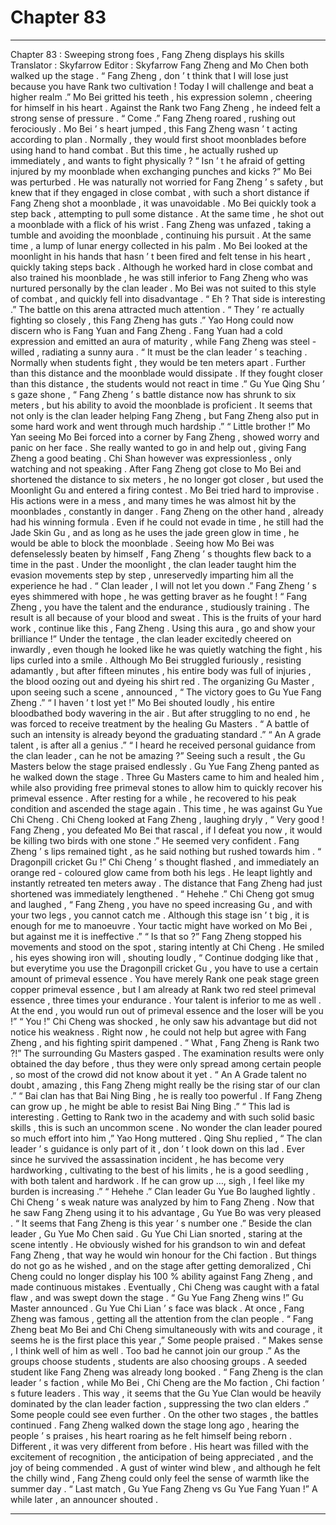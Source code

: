 
# Chapter 83


---

Chapter 83 : Sweeping strong foes , Fang Zheng displays his skills
Translator :
Skyfarrow
Editor :
Skyfarrow
Fang Zheng and Mo Chen both walked up the stage .
“ Fang Zheng , don ’ t think that I will lose just because you have Rank two cultivation ! Today I will challenge and beat a higher realm .” Mo Bei gritted his teeth , his expression solemn , cheering for himself in his heart . Against the Rank two Fang Zheng , he indeed felt a strong sense of pressure .
“ Come .” Fang Zheng roared , rushing out ferociously .
Mo Bei ’ s heart jumped , this Fang Zheng wasn ’ t acting according to plan . Normally , they would first shoot moonblades before using hand to hand combat . But this time , he actually rushed up immediately , and wants to fight physically ?
“ Isn ’ t he afraid of getting injured by my moonblade when exchanging punches and kicks ?” Mo Bei was perturbed .
He was naturally not worried for Fang Zheng ’ s safety , but knew that if they engaged in close combat , with such a short distance if Fang Zheng shot a moonblade , it was unavoidable .
Mo Bei quickly took a step back , attempting to pull some distance . At the same time , he shot out a moonblade with a flick of his wrist .
Fang Zheng was unfazed , taking a tumble and avoiding the moonblade , continuing his pursuit . At the same time , a lump of lunar energy collected in his palm .
Mo Bei looked at the moonlight in his hands that hasn ’ t been fired and felt tense in his heart , quickly taking steps back .
Although he worked hard in close combat and also trained his moonblade , he was still inferior to Fang Zheng who was nurtured personally by the clan leader .
Mo Bei was not suited to this style of combat , and quickly fell into disadvantage .
“ Eh ? That side is interesting .” The battle on this arena attracted much attention .
“ They ’ re actually fighting so closely , this Fang Zheng has guts .” Yao Hong could now discern who is Fang Yuan and Fang Zheng . Fang Yuan had a cold expression and emitted an aura of maturity , while Fang Zheng was steel - willed , radiating a sunny aura .
“ It must be the clan leader ’ s teaching . Normally when students fight , they would be ten meters apart . Further than this distance and the moonblade would dissipate . If they fought closer than this distance , the students would not react in time .” Gu Yue Qing Shu ’ s gaze shone , “ Fang Zheng ’ s battle distance now has shrunk to six meters , but his ability to avoid the moonblade is proficient . It seems that not only is the clan leader helping Fang Zheng , but Fang Zheng also put in some hard work and went through much hardship .”
“ Little brother !” Mo Yan seeing Mo Bei forced into a corner by Fang Zheng , showed worry and panic on her face . She really wanted to go in and help out , giving Fang Zheng a good beating .
Chi Shan however was expressionless , only watching and not speaking . After Fang Zheng got close to Mo Bei and shortened the distance to six meters , he no longer got closer , but used the Moonlight Gu and entered a firing contest .
Mo Bei tried hard to improvise . His actions were in a mess , and many times he was almost hit by the moonblades , constantly in danger .
Fang Zheng on the other hand , already had his winning formula .
Even if he could not evade in time , he still had the Jade Skin Gu , and as long as he uses the jade green glow in time , he would be able to block the moonblade .
Seeing how Mo Bei was defenselessly beaten by himself , Fang Zheng ’ s thoughts flew back to a time in the past .
Under the moonlight , the clan leader taught him the evasion movements step by step , unreservedly imparting him all the experience he had .
“ Clan leader , I will not let you down .” Fang Zheng ’ s eyes shimmered with hope , he was getting braver as he fought !
“ Fang Zheng , you have the talent and the endurance , studiously training . The result is all because of your blood and sweat . This is the fruits of your hard work , continue like this , Fang Zheng . Using this aura , go and show your brilliance !” Under the tentage , the clan leader excitedly cheered on inwardly , even though he looked like he was quietly watching the fight , his lips curled into a smile .
Although Mo Bei struggled furiously , resisting adamantly , but after fifteen minutes , his entire body was full of injuries , the blood oozing out and dyeing his shirt red .
The organizing Gu Master , upon seeing such a scene , announced , “ The victory goes to Gu Yue Fang Zheng .”
“ I haven ’ t lost yet !” Mo Bei shouted loudly , his entire bloodbathed body wavering in the air . But after struggling to no end , he was forced to receive treatment by the healing Gu Masters .
“ A battle of such an intensity is already beyond the graduating standard .”
“ An A grade talent , is after all a genius .”
“ I heard he received personal guidance from the clan leader , can he not be amazing ?”
Seeing such a result , the Gu Masters below the stage praised endlessly .
Gu Yue Fang Zheng panted as he walked down the stage . Three Gu Masters came to him and healed him , while also providing free primeval stones to allow him to quickly recover his primeval essence .
After resting for a while , he recovered to his peak condition and ascended the stage again .
This time , he was against Gu Yue Chi Cheng .
Chi Cheng looked at Fang Zheng , laughing dryly , “ Very good ! Fang Zheng , you defeated Mo Bei that rascal , if I defeat you now , it would be killing two birds with one stone .”
He seemed very confident .
Fang Zheng ’ s lips remained tight , as he said nothing but rushed towards him .
“ Dragonpill cricket Gu !” Chi Cheng ’ s thought flashed , and immediately an orange red - coloured glow came from both his legs . He leapt lightly and instantly retreated ten meters away .
The distance that Fang Zheng had just shortened was immediately lengthened .
“ Hehehe .” Chi Cheng got smug and laughed , “ Fang Zheng , you have no speed increasing Gu , and with your two legs , you cannot catch me . Although this stage isn ’ t big , it is enough for me to manoeuvre . Your tactic might have worked on Mo Bei , but against me it is ineffective .”
“ Is that so ?” Fang Zheng stopped his movements and stood on the spot , staring intently at Chi Cheng .
He smiled , his eyes showing iron will , shouting loudly , “ Continue dodging like that , but everytime you use the Dragonpill cricket Gu , you have to use a certain amount of primeval essence . You have merely Rank one peak stage green copper primeval essence , but I am already at Rank two red steel primeval essence , three times your endurance . Your talent is inferior to me as well . At the end , you would run out of primeval essence and the loser will be you !”
“ You !” Chi Cheng was shocked , he only saw his advantage but did not notice his weakness . Right now , he could not help but agree with Fang Zheng , and his fighting spirit dampened .
“ What , Fang Zheng is Rank two ?!” The surrounding Gu Masters gasped . The examination results were only obtained the day before , thus they were only spread among certain people , so most of the crowd did not know about it yet .
“ An A Grade talent no doubt , amazing , this Fang Zheng might really be the rising star of our clan .”
“ Bai clan has that Bai Ning Bing , he is really too powerful . If Fang Zheng can grow up , he might be able to resist Bai Ning Bing .”
“ This lad is interesting . Getting to Rank two in the academy and with such solid basic skills , this is such an uncommon scene . No wonder the clan leader poured so much effort into him ,” Yao Hong muttered .
Qing Shu replied , “ The clan leader ’ s guidance is only part of it , don ’ t look down on this lad . Ever since he survived the assassination incident , he has become very hardworking , cultivating to the best of his limits , he is a good seedling , with both talent and hardwork . If he can grow up …, sigh , I feel like my burden is increasing .”
“ Hehehe .” Clan leader Gu Yue Bo laughed lightly .
Chi Cheng ’ s weak nature was analyzed by him to Fang Zheng . Now that he saw Fang Zheng using it to his advantage , Gu Yue Bo was very pleased .
“ It seems that Fang Zheng is this year ’ s number one .” Beside the clan leader , Gu Yue Mo Chen said .
Gu Yue Chi Lian snorted , staring at the scene intently . He obviously wished for his grandson to win and defeat Fang Zheng , that way he would win honour for the Chi faction .
But things do not go as he wished , and on the stage after getting demoralized , Chi Cheng could no longer display his 100 % ability against Fang Zheng , and made continuous mistakes .
Eventually , Chi Cheng was caught with a fatal flaw , and was swept down the stage .
“ Gu Yue Fang Zheng wins !” Gu Master announced .
Gu Yue Chi Lian ’ s face was black .
At once , Fang Zheng was famous , getting all the attention from the clan people .
“ Fang Zheng beat Mo Bei and Chi Cheng simultaneously with wits and courage , it seems he is the first place this year ,” Some people praised .
“ Makes sense , I think well of him as well . Too bad he cannot join our group .” As the groups choose students , students are also choosing groups . A seeded student like Fang Zheng was already long booked .
“ Fang Zheng is the clan leader ’ s faction , while Mo Bei , Chi Cheng are the Mo faction , Chi faction ’ s future leaders . This way , it seems that the Gu Yue Clan would be heavily dominated by the clan leader faction , suppressing the two clan elders .” Some people could see even further .
On the other two stages , the battles continued .
Fang Zheng walked down the stage long ago , hearing the people ’ s praises , his heart roaring as he felt himself being reborn .
Different , it was very different from before .
His heart was filled with the excitement of recognition , the anticipation of being appreciated , and the joy of being commended .
A gust of winter wind blew , and although he felt the chilly wind , Fang Zheng could only feel the sense of warmth like the summer day .
“ Last match , Gu Yue Fang Zheng vs Gu Yue Fang Yuan !” A while later , an announcer shouted .

---

